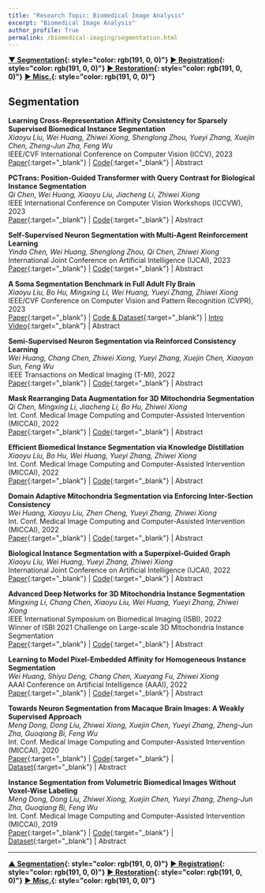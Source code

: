 ```yaml
---
title: "Research Topic: Biomedical Image Analysis"
excerpt: "Biomedical Image Analysis"
author_profile: True
permalink: /biomedical-imaging/segmentation.html
---
```



__[▼ Segmentation](/biomedical-imaging/segmentation){: style="color: rgb(191, 0, 0)"}__ 
__[▶ Registration](/biomedical-imaging/registration){: style="color: rgb(191, 0, 0)"}__ 
__[▶ Restoration](/biomedical-imaging/restoration){: style="color: rgb(191, 0, 0)"}__
__[▶ Misc.](/biomedical-imaging/misc){: style="color: rgb(191, 0, 0)"}__



## Segmentation


**Learning Cross-Representation Affinity Consistency for Sparsely Supervised Biomedical Instance Segmentation** <br>
*Xiaoyu Liu, Wei Huang, Zhiwei Xiong, Shenglong Zhou, Yueyi Zhang, Xuejin Chen, Zheng-Jun Zha, Feng Wu* <br>
<span><pub>IEEE/CVF International Conference on Computer Vision (ICCV), 2023</pub></span> <br> 
[Paper](https://openaccess.thecvf.com/content/ICCV2023/html/Liu_Learning_Cross-Representation_Affinity_Consistency_for_Sparsely_Supervised_Biomedical_Instance_Segmentation_ICCV_2023_paper.html){:target="_blank"} |
[Code](https://github.com/liuxy1103/CRAC){:target="_blank"} |
<a onclick='expandABS("liu23iccv")'> Abstract </a>
<div style="display: none;" class=abs id="liu23iccv"><br>
Sparse instance-level supervision has recently been explored to address insufficient annotation in biomedical instance segmentation, which is easier to annotate crowded instances and better preserves instance completeness for 3D volumetric datasets compared to common semi-supervision.In this paper, we propose a sparsely supervised biomedical instance segmentation framework via cross-representation affinity consistency regularization. Specifically, we adopt two individual networks to enforce the perturbation consistency between an explicit affinity map and an implicit affinity map to capture both feature-level instance discrimination and pixel-level instance boundary structure. We then select the highly confident region of each affinity map as the pseudo label to supervise the other one for affinity consistency learning. To obtain the highly confident region, we propose a pseudo-label noise filtering scheme by integrating two entropy-based decision strategies. Extensive experiments on four biomedical datasets with sparse instance annotations show the state-of-the-art performance of our proposed framework. For the first time, we demonstrate the superiority of sparse instance-level supervision on 3D volumetric datasets, compared to common semi-supervision under the same annotation cost.
</div>

**PCTrans: Position-Guided Transformer with Query Contrast for Biological Instance Segmentation** <br>
*Qi Chen, Wei Huang, Xiaoyu Liu, Jiacheng Li, Zhiwei Xiong* <br>
<span><pub>IEEE International Conference on Computer Vision Workshops (ICCVW), 2023</pub></span> <br>
[Paper](https://openaccess.thecvf.com/content/ICCV2023W/BIC/html/Chen_PCTrans_Position-Guided_Transformer_with_Query_Contrast_for_Biological_Instance_Segmentation_ICCVW_2023_paper.html){:target="_blank"} |
[Code](https://github.com/qic999/PCTrans){:target="_blank"} |
<a onclick='expandABS("chen23iccvw")'> Abstract </a>
<div style="display: none;" class=abs id="chen23iccvw"><br>
Recently, query-based transformer gradually draws attention in segmentation tasks due to its powerful ability. Compared to instance segmentation in natural images, biological instance segmentation is more challenging due to high texture similarity, crowded objects and limited annotations. Therefore, it remains a pending issue to extract meaningful queries to model biological instances. In this paper, we analyze the problem when queries meet biological images and propose a novel Position-guided Transformer with query Contrast (PCTrans) for biological instance segmentation. PCTrans tackles the mentioned issue in two ways. First, for high texture similarity and crowded objects, we incorporate position information to guide query learning and mask prediction. This involves considering position similarity when learning queries and designing a dynamic mask head that takes instance position into account. Second, to learn more discriminative representation of the queries under limited annotated data, we further design two contrastive losses, namely Query Embedding Contrastive (QEC) loss and Mask Candidate Contrastive (MCC) loss. Experiments on two representative biological instance segmentation datasets demonstrate the superiority of PCTrans over existing methods.

</div>


**Self-Supervised Neuron Segmentation with Multi-Agent Reinforcement Learning** <br>
*Yinda Chen, Wei Huang, Shenglong Zhou, Qi Chen, Zhiwei Xiong* <br>
<span><pub>International Joint Conference on Artificial Intelligence (IJCAI), 2023</pub></span> <br>
[Paper](https://www.ijcai.org/proceedings/2023/0068.pdf){:target="_blank"} |
[Code](https://github.com/ydchen0806/dbMiM){:target="_blank"} |
<a onclick='expandABS("chen23")'> Abstract </a>
<div style="display: none;" class=abs id="chen23"><br>
The performance of existing supervised neuron segmentation methods is highly dependent on the number of accurate annotations, especially when applied to large scale electron microscopy (EM) data. By extracting semantic information from unlabeled data, self-supervised methods can improve the performance of downstream tasks, among which the mask image model (MIM) has been widely used due to its simplicity and effectiveness in recovering original information from masked images. However, due to the high degree of structural locality in EM images, as well as the existence of considerable noise, many voxels contain little discriminative information, making MIM pretraining inefficient on the neuron segmentation task. To overcome this challenge, we propose a decision-based MIM that utilizes reinforcement learning (RL) to automatically search for optimal image masking ratio and masking strategy. Due to the vast exploration space, using single-agent RL for voxel prediction is impractical. Therefore, we treat each input patch as an agent with a shared behavior policy, allowing for multi-agent collaboration. Furthermore, this multi-agent model can capture dependencies between voxels, which is beneficial for the downstream segmentation task. Experiments conducted on representative EM datasets demonstrate that our approach has a significant advantage over alternative self-supervised methods on the task of neuron segmentation. Code is available at https://github.com/ydchen0806/dbMiM.
</div>


**A Soma Segmentation Benchmark in Full Adult Fly Brain** <br>
*Xiaoyu Liu, Bo Hu, Mingxing Li, Wei Huang, Yueyi Zhang, Zhiwei Xiong* <br>
<span><pub>IEEE/CVF Conference on Computer Vision and Pattern Recognition (CVPR), 2023</pub></span> <br>
[Paper](https://openaccess.thecvf.com/content/CVPR2023/html/Liu_A_Soma_Segmentation_Benchmark_in_Full_Adult_Fly_Brain_CVPR_2023_paper.html){:target="_blank"} |
[Code & Dataset](https://github.com/liuxy1103/EMADS){:target="_blank"} |
[Intro Video](https://www.youtube.com/watch?v=b8AW6a7mjnM){:target="_blank"} |
<a onclick='expandABS("liu23")'> Abstract </a>
<div style="display: none;" class=abs id="liu23"><br>
Neuron reconstruction in a full adult fly brain from high-resolution electron microscopy (EM) data is regarded as a cornerstone for neuroscientists to explore how neurons inspire intelligence. As the central part of neurons, somas in the full brain indicate the origin of neurogenesis and neural functions. However, due to the absence of EM datasets specifically annotated for somas, existing deep learning-based neuron reconstruction methods cannot directly provide accurate soma distribution and morphology. Moreover, full brain neuron reconstruction remains extremely time-consuming due to the unprecedentedly large size of EM data. In this paper, we develop an efficient soma reconstruction method for obtaining accurate soma distribution and morphology information in a full adult fly brain. To this end, we first make a high-resolution EM dataset with fine-grained 3D manual annotations on somas. Relying on this dataset, we propose an efficient, two-stage deep learning algorithm for predicting accurate locations and boundaries of 3D soma instances. Further, we deploy a parallelized, high-throughput data processing pipeline for executing the above algorithm on the full brain. Finally, we provide quantitative and qualitative benchmark comparisons on the testset to validate the superiority of the proposed method, as well as preliminary statistics of the reconstructed somas in the full adult fly brain from the biological perspective. We release our code and dataset at https://github.com/liuxy1103/EMADS.
</div>


**Semi-Supervised Neuron Segmentation via Reinforced Consistency Learning** <br>
*Wei Huang, Chang Chen, Zhiwei Xiong, Yueyi Zhang, Xuejin Chen, Xiaoyan Sun, Feng Wu* <br>
<span><pub>IEEE Transactions on Medical Imaging (T-MI), 2022</pub></span> <br>
[Paper](https://ieeexplore.ieee.org/abstract/document/9777694){:target="_blank"} |
[Code](https://github.com/weih527/SSNS-Net){:target="_blank"} |
<a onclick='expandABS("huang22tmi")'> Abstract </a>
<div style="display: none;" class=abs id="huang22tmi"><br>
Emerging deep learning-based methods have enabled great progress in automatic neuron segmentation from Electron Microscopy (EM) volumes. However, the success of existing methods is heavily reliant upon a large number of annotations that are often expensive and time-consuming to collect due to dense distributions and complex structures of neurons. If the required quantity of manual annotations for learning cannot be reached, these methods turn out to be fragile. To address this issue, in this article, we propose a two-stage, semi-supervised learning method for neuron segmentation to fully extract useful information from unlabeled data. First, we devise a proxy task to enable network pre-training by reconstructing original volumes from their perturbed counterparts. This pre-training strategy implicitly extracts meaningful information on neuron structures from unlabeled data to facilitate the next stage of learning. Second, we regularize the supervised learning process with the pixel-level prediction consistencies between unlabeled samples and their perturbed counterparts. This improves the generalizability of the learned model to adapt diverse data distributions in EM volumes, especially when the number of labels is limited. Extensive experiments on representative EM datasets demonstrate the superior performance of our reinforced consistency learning compared to supervised learning, i.e., up to 400% gain on the VOI metric with only a few available labels. This is on par with a model trained on ten times the amount of labeled data in a supervised manner. Code is available at https://github.com/weih527/SSNS-Net.

</div>




**Mask Rearranging Data Augmentation for 3D Mitochondria Segmentation** <br>
*Qi Chen, Mingxing Li, Jiacheng Li, Bo Hu, Zhiwei Xiong* <br>
<span><pub>Int. Conf. Medical Image Computing and Computer-Assisted Intervention (MICCAI), 2022</pub></span> <br> 
[Paper](https://link.springer.com/chapter/10.1007/978-3-031-16440-8_4){:target="_blank"} |
[Code](https://github.com/qic999/MRDA_MitoSeg){:target="_blank"} |
<a onclick='expandABS("chen22")'> Abstract </a>
<div style="display: none;" class=abs id="chen22"><br>
3D mitochondria segmentation in electron microscopy (EM) images has achieved significant progress. However, existing learning-based methods with high performance typically rely on extensive training data with high-quality manual annotations, which is time-consuming and labor-intensive. To address this challenge, we propose a novel data augmentation method tailored for 3D mitochondria segmentation. First, we train a Mask2EM network for learning the mapping from the ground-truth instance masks to real 3D EM images in an adversarial manner. Based on the Mask2EM network, we can obtain synthetic 3D EM images from arbitrary instance masks to form a sufficient amount of paired training data for segmentation. Second, we design a 3D mask layout generator to generate diverse instance layouts by rearranging volumetric instance masks according to mitochondrial distance distribution. Experiments demonstrate that, as a plug-and-play module, the proposed method boosts existing 3D mitochondria segmentation networks to achieve state-of-the-art performance. Especially, the proposed method brings significant improvements when training data is extremely limited. Code will be available at: https://github.com/qic999/MRDA_MitoSeg.



</div>


**Efficient Biomedical Instance Segmentation via Knowledge Distillation** <br>
*Xiaoyu Liu, Bo Hu, Wei Huang, Yueyi Zhang, Zhiwei Xiong* <br>
<span><pub>Int. Conf. Medical Image Computing and Computer-Assisted Intervention (MICCAI), 2022</pub></span> <br> 
[Paper](https://link.springer.com/chapter/10.1007/978-3-031-16440-8_2){:target="_blank"} |
[Code](https://github.com/liuxy1103/BISKD){:target="_blank"} |
<a onclick='expandABS("liu22miccai")'> Abstract </a>
<div style="display: none;" class=abs id="liu22miccai"><br>
Biomedical instance segmentation is vulnerable to complicated instance morphology, resulting in over-merge and over-segmentation. Recent advanced methods apply convolutional neural networks to predict pixel embeddings to overcome this problem. However, these methods suffer from heavy computational burdens and massive storage. In this paper, we present the first knowledge distillation method tailored for biomedical instance segmentation to transfer the knowledge from a cumbersome teacher network to a lightweight student one. Different from existing distillation methods on other tasks, we consider three kinds of essential knowledge of the instance segmentation task, i.e., instance-level features, instance relationships in the feature space and pixel-level instance boundaries. Specifically, we devise two distillation schemes: (i) instance graph distillation that transfers the knowledge of instance-level features and instance relationships by the instance graphs built from embeddings of the teacher-student pair, respectively, and (ii) pixel affinity distillation that converts pixel embeddings into pixel affinities and explicitly transfers the structured knowledge of instance boundaries encoded in affinities. Experimental results on a 3D electron microscopy dataset (CREMI) and a 2D plant phenotype dataset (CVPPP) demonstrate that the student models trained through our distillation method use fewer than 1% parameters and less than 10% inference time while achieving promising performance compared with corresponding teacher models. Code is available at https://github.com/liuxy1103/BISKD.



</div>

**Domain Adaptive Mitochondria Segmentation via Enforcing Inter-Section Consistency** <br>
*Wei Huang, Xiaoyu Liu, Zhen Cheng, Yueyi Zhang, Zhiwei Xiong* <br>
<span><pub>Int. Conf. Medical Image Computing and Computer-Assisted Intervention (MICCAI), 2022</pub></span> <br> 
[Paper](https://link.springer.com/chapter/10.1007/978-3-031-16440-8_9){:target="_blank"} |
[Code](https://github.com/weih527/DA-ISC){:target="_blank"} |
<a onclick='expandABS("huang22miccai")'> Abstract </a>
<div style="display: none;" class=abs id="huang22miccai"><br>
Deep learning-based methods for mitochondria segmentation require sufficient annotations on Electron Microscopy (EM) volumes, which are often expensive and time-consuming to collect. Recently, Unsupervised Domain Adaptation (UDA) has been proposed to avoid annotating on target EM volumes by exploiting annotated source EM volumes. However, existing UDA methods for mitochondria segmentation only address the intra-section gap between source and target volumes but ignore the inter-section gap between them, which restricts the generalization capability of the learned model on target volumes. In this paper, for the first time, we propose a domain adaptive mitochondria segmentation method via enforcing inter-section consistency. The key idea is to learn an inter-section residual on the segmentation results of adjacent sections using a CNN. The inter-section residuals predicted from source and target volumes are then aligned via adversarial learning. Meanwhile, guided by the learned inter-section residual, we can generate pseudo labels to supervise the segmentation of adjacent sections inside the target volume, which further enforces inter-section consistency. Extensive experiments demonstrate the superiority of our proposed method on four representative and diverse EM datasets. Code is available at https://github.com/weih527/DA-ISC.

</div>

**Biological Instance Segmentation with a Superpixel-Guided Graph** <br>
*Xiaoyu Liu, Wei Huang, Yueyi Zhang, Zhiwei Xiong* <br>
<span><pub>International Joint Conference on Artificial Intelligence (IJCAI), 2022</pub></span> <br>
[Paper](https://www.ijcai.org/proceedings/2022/0169.pdf){:target="_blank"} |
[Code](https://github.com/liuxy1103/BISSG){:target="_blank"} |
<a onclick='expandABS("liu22ijcai")'> Abstract </a>
<div style="display: none;" class=abs id="liu22ijcai"><br>
Recent advanced proposal-free instance segmentation methods have made significant progress in biological images. However, existing methods are vulnerable to local imaging artifacts and similar object appearances, resulting in over-merge and over-segmentation. To reduce these two kinds of errors, we propose a new biological instance segmentation framework based on a superpixelguided graph, which consists of two stages, ie, superpixel-guided graph construction and superpixel agglomeration. Specifically, the first stage generates enough superpixels as graph nodes to avoid over-merge, and extracts node and edge features to construct an initialized graph. The second stage agglomerates superpixels into instances based on the relationship of graph nodes predicted by a graph neural network (GNN). To solve oversegmentation and prevent introducing additional over-merge, we specially design two loss functions to supervise the GNN, ie, a repulsion-attraction (RA) loss to better distinguish the relationship of nodes in the feature space, and a maximin agglomeration score (MAS) loss to pay more attention to crucial edge classification. Extensive experiments on three representative biological datasets demonstrate the superiority of our method over existing state-of-the-art methods. Code is available at https://github.com/liuxy1103/BISSG.

</div>

**Advanced Deep Networks for 3D Mitochondria Instance Segmentation** <br>
*Mingxing Li, Chang Chen, Xiaoyu Liu, Wei Huang, Yueyi Zhang, Zhiwei Xiong* <br>
<span><pub>IEEE International Symposium on Biomedical Imaging (ISBI), 2022</pub></span> <br> 
<span><highlighted>Winner</highlighted> of ISBI 2021 Challenge on Large-scale 3D Mitochondria Instance Segmentation<span> <br>
[Paper](https://ieeexplore.ieee.org/abstract/document/9761477){:target="_blank"} |
[Code](https://github.com/Limingxing00/MitoEM2021-Challenge){:target="_blank"} |
<a onclick='expandABS("li22isbi")'> Abstract </a>
<div style="display: none;" class=abs id="li22isbi"><br>
Mitochondria instance segmentation from electron microscopy (EM) images has seen notable progress since the introduction of deep learning methods. In this paper, we propose two advanced deep networks, named Res-UNet-R and Res-UNet-H, for 3D mitochondria instance segmentation from Rat and Human samples. Specifically, we design a simple yet effective anisotropic convolution block and deploy a multi-scale training strategy, which together boost the segmentation performance. Moreover, we enhance the generalizability of the trained models on the test set by adding a denoising operation as pre-processing. In the Large-scale 3D Mitochondria Instance Segmentation Challenge at ISBI 2021, our method ranks the 1st place. Code is available at https://github.com/Limingxing00/MitoEM2021-Challenge.

</div>


**Learning to Model Pixel-Embedded Affinity for Homogeneous Instance Segmentation** <br>
*Wei Huang, Shiyu Deng, Chang Chen, Xueyang Fu, Zhiwei Xiong* <br>
<span><pub>AAAI Conference on Artificial Intelligence (AAAI), 2022</pub></span> <br> 
[Paper](https://ojs.aaai.org/index.php/AAAI/article/view/19984){:target="_blank"} |
[Code](https://github.com/weih527/Pixel-Embedded-Affinity){:target="_blank"} |
<a onclick='expandABS("huang22aaai")'> Abstract </a>
<div style="display: none;" class=abs id="huang22aaai"><br>
Homogeneous instance segmentation aims to identify each instance in an image where all interested instances belong to the same category, such as plant leaves and microscopic cells. Recently, proposal-free methods, which straightforwardly generate instance-aware information to group pixels into different instances, have received increasing attention due to their efficient pipeline. However, they often fail to distinguish adjacent instances due to similar appearances, dense distribution and ambiguous boundaries of instances in homogeneous images. In this paper, we propose a pixel-embedded affinity modeling method for homogeneous instance segmentation, which is able to preserve the semantic information of instances and improve the distinguishability of adjacent instances. Instead of predicting affinity directly, we propose a self-correlation module to explicitly model the pairwise relationships between pixels, by estimating the similarity between embeddings generated from the input image through CNNs. Based on the self-correlation module, we further design a cross-correlation module to maintain the semantic consistency between instances. Specifically, we map the transformed input images with different views and appearances into the same embedding space, and then mutually estimate the pairwise relationships of embeddings generated from the original input and its transformed variants. In addition, to integrate the global instance information, we introduce an embedding pyramid module to model affinity on different scales. Extensive experiments demonstrate the versatile and superior performance of our method on three representative datasets. Code and models are available at https://github.com/weih527/Pixel-Embedded-Affinity.


</div>


**Towards Neuron Segmentation from Macaque Brain Images: A Weakly Supervised Approach** <br>
*Meng Dong, Dong Liu, Zhiwei Xiong, Xuejin Chen, Yueyi Zhang, Zheng-Jun Zha, Guoqiang Bi, Feng Wu* <br>
<span><pub>Int. Conf. Medical Image Computing and Computer-Assisted Intervention (MICCAI), 2020</pub></span> <br> 
[Paper](https://link.springer.com/chapter/10.1007/978-3-030-59722-1_19){:target="_blank"} |
[Code](https://github.com/MeowMeowLady/Towards-Neuron-Seg-Macaque-Brain){:target="_blank"} |
[Dataset](https://braindata.bitahub.com/Macaque_Brain_Segmentation.html){:target="_blank"} |
<a onclick='expandABS("dong20")'> Abstract </a>
<div style="display: none;" class=abs id="dong20"><br>
The advance of microscopic imaging technology has enabled the observation of primate brain in its entirety and at single-neuron resolution. It is then an urgent need to develop means for automated analyses of these brain images, e.g. neuron segmentation. Deep learning is demonstrated an appealing approach for segmentation of natural images, but the success of deep learning is highly dependent on the large-scale and well-built training data that are costly to collect. In this paper, we take a step towards the goal of neuron segmentation from primate brain images, using a weakly supervised approach. We build – to our best knowledge – the first dual-channel three-dimensional image dataset of macaque brain for neuron segmentation. We propose two kinds of “weak” labels, i.e. central points and rough masks, to prepare training data with an affordable cost. Accordingly, we design a weakly supervised learning method for neuron instance segmentation where instances can be easily extracted from the predicted peak-shape probability maps. Experimental results have shown the effectiveness of our approach. We also verify the efficiency of the proposed method on a public nuclei dataset. Our dataset and code have been published at https://braindata.bitahub.com/.

</div>


**Instance Segmentation from Volumetric Biomedical Images Without Voxel-Wise Labeling** <br>
*Meng Dong, Dong Liu, Zhiwei Xiong, Xuejin Chen, Yueyi Zhang, Zheng-Jun Zha, Guoqiang Bi, Feng Wu* <br>
<span><pub>Int. Conf. Medical Image Computing and Computer-Assisted Intervention (MICCAI), 2019</pub></span> <br> 
[Paper](https://link.springer.com/chapter/10.1007/978-3-030-32245-8_10){:target="_blank"} |
[Code](https://github.com/MeowMeowLady/InstanceSeg-Without-Voxelwise-Labeling){:target="_blank"} |
[Dataset](https://braindata.bitahub.com/Soma_segmentation.html){:target="_blank"} |
<a onclick='expandABS("dong19")'> Abstract </a>
<div style="display: none;" class=abs id="dong19"><br>
Volumetric instance segmentation plays a significant role in biomedical morphological analyses. The improvement of segmentation accuracy has been accelerated by the progress of deep learning-based methods. However, such methods usually rely heavily on plenty of precise annotation, which is time-consuming and may need some expert knowledge to label manually. Although there are several studies focusing on weakly supervised methods in order to save the labeling cost, previous approaches still more or less require voxel-wise annotation. In this paper, we propose a weakly supervised instance segmentation method that needs no voxel-wise labeling. Our approach takes advantage of two advanced techniques: one is the popular proposal-based framework (Faster R-CNN in this paper) for instance detection, and the other is the peak response mapping (PRM) for finding visual cues of instances. Then a new thresholding method combines detected boxes and visual cues to generate final instance segmentation results. We conduct experiments on two biomedical datasets, one of which is a large-scale mouse brain dataset at single-neuron resolution collected by ourselves. Results on both datasets validate the effectiveness of our proposed method.

</div>


---


__[▲ Segmentation](/biomedical-imaging/segmentation){: style="color: rgb(191, 0, 0)"}__ 
__[▶ Registration](/biomedical-imaging/registration){: style="color: rgb(191, 0, 0)"}__ 
__[▶ Restoration](/biomedical-imaging/restoration){: style="color: rgb(191, 0, 0)"}__
__[▶ Misc.](/biomedical-imaging/misc){: style="color: rgb(191, 0, 0)"}__
